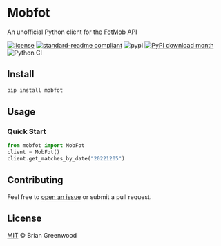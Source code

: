 # Mobfot

An unofficial Python client for the [FotMob](https://www.fotmob.com/) API

[![license](https://img.shields.io/github/license/bgrnwd/mobfot.svg)](LICENSE)
[![standard-readme compliant](https://img.shields.io/badge/readme%20style-standard-brightgreen.svg?style=flat-square)](https://github.com/RichardLitt/standard-readme)
![pypi](https://img.shields.io/pypi/v/mobfot?color=green)
[![PyPI download month](https://img.shields.io/pypi/dm/mobfot.svg)](https://pypi.python.org/pypi/mobfot/)
![Python CI](https://github.com/bgrnwd/mobfot/workflows/Python%20CI/badge.svg)

## Install

```sh
pip install mobfot
```

## Usage

### Quick Start

```python
from mobfot import MobFot
client = MobFot()
client.get_matches_by_date("20221205")
```

## Contributing

Feel free to [open an issue](https://github.com/bgrnwd/mobfot/issues/new) or submit a pull request.

## License

[MIT](https://github.com/bgrnwd/mobfot/blob/main/LICENSE) © Brian Greenwood
